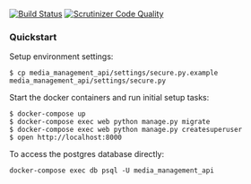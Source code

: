 
[![Build Status](https://travis-ci.org/Harvard-ATG/media_management_api.svg)](https://travis-ci.org/Harvard-ATG/media_management_api)
[![Scrutinizer Code Quality](https://scrutinizer-ci.com/g/Harvard-ATG/media_management_api/badges/quality-score.png?b=master)](https://scrutinizer-ci.com/g/Harvard-ATG/media_management_api/?branch=master)

### Quickstart

Setup environment settings:

```
$ cp media_management_api/settings/secure.py.example media_management_api/settings/secure.py
```

Start the docker containers and run initial setup tasks:

```
$ docker-compose up
$ docker-compose exec web python manage.py migrate
$ docker-compose exec web python manage.py createsuperuser
$ open http://localhost:8000
```

To access the postgres database directly:

```
docker-compose exec db psql -U media_management_api
```

